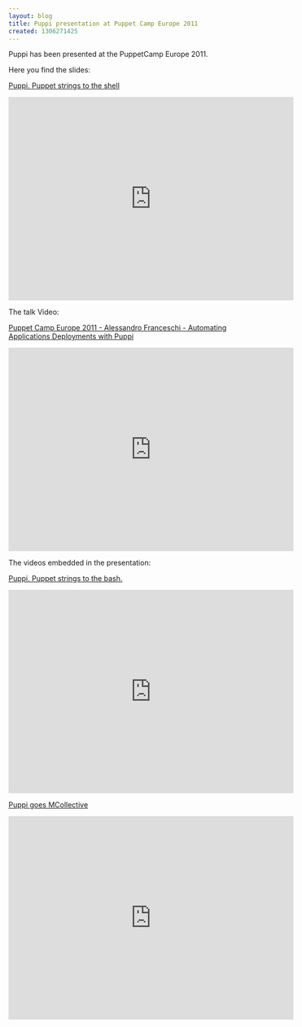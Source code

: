 ```yaml
---
layout: blog
title: Puppi presentation at Puppet Camp Europe 2011
created: 1306271425
---
```

Puppi has been presented at the PuppetCamp Europe 2011.<br/>

Here you find the slides:</p>
<p><a href="http://www.slideshare.net/Alvagante/puppi-puppet-strings-to-the-shell" title="Puppi. Puppet strings to the shell">Puppi. Puppet strings to the shell</a></p>
<iframe src="http://www.slideshare.net/slideshow/embed_code/7777365" width="560" height="400"  frameborder="0" marginwidth="0" marginheight="0" scrolling="no"></iframe> 

<p>The talk  Video:</p>
<p><a href="http://vimeo.com/23878184">Puppet Camp Europe 2011 - Alessandro Franceschi - Automating Applications Deployments with Puppi</a></p>
<iframe src="http://player.vimeo.com/video/23878184?title=0&amp;byline=0&amp;portrait=0" width="560" height="400"  frameborder="0"></iframe>

<p>The videos embedded in the presentation:</p>
<p><a href="http://www.youtube.com/embed/GCO8gb37E2Q">Puppi. Puppet strings to the bash.</a></p>
<iframe width="560" height="400" src="http://www.youtube.com/embed/GCO8gb37E2Q" frameborder="0" allowfullscreen></iframe>
<p><a href="http://www.youtube.com/embed/dZIMQ28Hz2Y">Puppi goes MCollective</a></p>
<iframe width="560" height="400" src="http://www.youtube.com/embed/dZIMQ28Hz2Y" frameborder="0" allowfullscreen></iframe>
